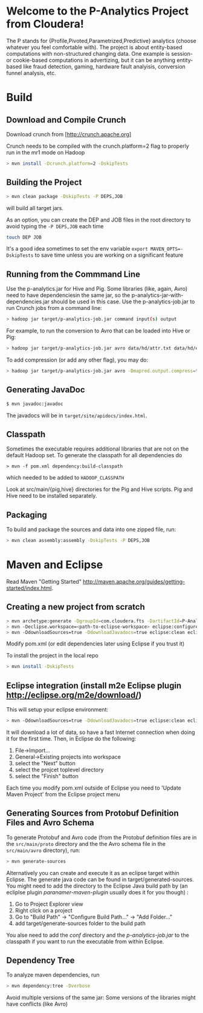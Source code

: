 Welcome to the P-Analytics Project from Cloudera!
=================================================

The P stands for {Profile,Pivoted,Parametrized,Predictive} analytics (choose whatever you feel comfortable with).  The project is about entity-based computations with non-structured changing data.  One example is session- or cookie-based computations in advertizing, but it can be anything entity-based like fraud detection, gaming, hardware fault analyisis, conversion funnel analysis, etc.

# Build

## Download and Compile Crunch

Download crunch from [http://crunch.apache.org]

Crunch needs to be compiled with the crunch.platform=2 flag to properly run in the mr1 mode on Hadoop

```bash
> mvn install -Dcrunch.platform=2 -DskipTests
```

## Building the Project

```bash
> mvn clean package -DskipTests -P DEPS,JOB
```

will build all target jars.

As an option, you can create the DEP and JOB files in the root directory to avoid typing the `-P DEPS,JOB` each time

```bash
touch DEP JOB
```

It's a good idea sometimes to set the env variable `export MAVEN_OPTS=-DskipTests` to save time unless you are working on a significant feature

## Running from the Commmand Line

Use the p-analytics.jar for Hive and Pig.  Some libraries (like, again, Avro) need to have dependenciesin the same jar, so the p-analytics-jar-with-dependencies.jar should be used in this case. Use the p-analytics-job.jar to run Crunch jobs from a command line:

```bash
> hadoop jar target/p-analytics-job.jar command input(s) output
```

For example, to run the conversion to Avro that can be loaded into Hive or Pig:

```bash
> hadoop jar target/p-analytics-job.jar avro data/hd/attr.txt data/hd/event.txt <output-dir>
```

To add compression (or add any other flag), you may do:

```bash
> hadoop jar target/p-analytics-job.jar avro -Dmapred.output.compress=true data/hd/attr.txt data/hd/event.txt <output-dir>
```

## Generating JavaDoc

```bash
$ mvn javadoc:javadoc
```

The javadocs will be in `target/site/apidocs/index.html`.

## Classpath

Sometimes the executable requires additional libraries that are not on the default Hadoop set.  To generate the classpath for all dependencies do

```mvn
> mvn -f pom.xml dependency:build-classpath
```

which needed to be added to `HADOOP_CLASSPATH` 

Look at src/main/{pig,hive} directories for the Pig and Hive scripts.  Pig and Hive need to be installed separately.

## Packaging

To build and package the sources and data into one zipped file, run:

```bash
> mvn clean assembly:assembly -DskipTests -P DEPS,JOB
```

# Maven and Eclipse

Read Maven "Getting Started" http://maven.apache.org/guides/getting-started/index.html.

## Creating a new project from scratch

```bash
> mvn archetype:generate -DgroupId=com.cloudera.fts -DartifactId=P-Analytics -DarchetypeArtifactId=maven-archetype-quickstart -DinteractiveMode=false
> mvn -Declipse.workspace=<path-to-eclipse-workspace> eclipse:configure-workspace
> mvn -DdownloadSources=true -DdownloadJavadocs=true eclipse:clean eclipse:eclipse
```

Modify pom.xml (or edit dependencies later using Eclipse if you trust it)

To install the project in the local repo

```bash
> mvn install -DskipTests
```

## Eclipse integration (install m2e Eclipse plugin http://eclipse.org/m2e/download/)

This will setup your eclipse environment:

```bash
> mvn -DdownloadSources=true -DdownloadJavadocs=true eclipse:clean eclipse:eclipse
```

It will download a lot of data, so have a fast Internet connection when doing it for the first time.  Then, in Eclipse do the following:

1. File->Import...
2. General->Existing projects into workspace
3. select the "Next" button
4. select the projcet toplevel directory
5. select the "Finish" button

Each time you modify pom.xml outside of Eclipse you need to 'Update Maven Project' from the Eclipse project menu

## Generating Sources from Protobuf Definition Files and Avro Schema

To generate Protobuf and Avro code (from the Protobuf definition files are in the `src/main/proto` directory and the the Avro schema file in the `src/main/avro` directory), run:

```bash
> mvn generate-sources
```

Alternatively you can create and execute it as an eclipse target within Eclipse.  The generate java code can be found in target/generated-sources.  You might need to add the directory to the Eclipse Java build path by (an ecliplse plugin _paranamer-maven-plugin_ usually does it for you though) :

1. Go to Project Explorer view
2. Right click on a project
3. Go to "Build Path" -> "Configure Build Path..." -> "Add Folder..."
4. add target/generate-sources folder to the build path

You alse need to add the _conf_ directory and the _p-analytics-job.jar_ to the classpath if you want to run the executable from within Eclipse.

## Dependency Tree

To analyze maven dependencies, run

```bash
> mvn dependency:tree -Dverbose
```

Avoid multiple versions of the same jar: Some versions of the libraries might have conflicts (like Avro)
